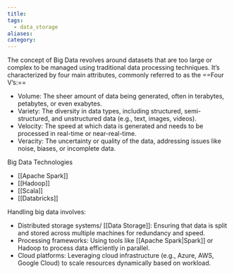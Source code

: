 ```yaml
---
title: 
tags:
  - data_storage
aliases: 
category:
---
```

The concept of Big Data revolves around datasets that are too large or complex to be managed using traditional data processing techniques. It’s characterized by four main attributes, commonly referred to as the ==Four V’s:==

- Volume: The sheer amount of data being generated, often in terabytes, petabytes, or even exabytes.
- Variety: The diversity in data types, including structured, semi-structured, and unstructured data (e.g., text, images, videos).
- Velocity: The speed at which data is generated and needs to be processed in real-time or near-real-time.
- Veracity: The uncertainty or quality of the data, addressing issues like noise, biases, or incomplete data.

Big Data Technologies
- [[Apache Spark]]
- [[Hadoop]]
- [[Scala]]
- [[Databricks]]

Handling big data  involves:
- Distributed storage systems/ [[Data Storage]]: Ensuring that data is split and stored across multiple machines for redundancy and speed.
- Processing frameworks: Using tools like [[Apache Spark|Spark]] or Hadoop to process data efficiently in parallel.
- Cloud platforms: Leveraging cloud infrastructure (e.g., Azure, AWS, Google Cloud) to scale resources dynamically based on workload.



